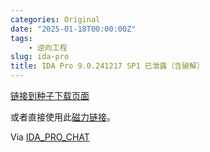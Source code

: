 ```yaml
---
categories: Original
date: "2025-01-18T00:00:00Z"
tags:
    - 逆向工程
slug: ida-pro
title: IDA Pro 9.0.241217 SP1 已泄露（含破解）
---
```


[链接到种子下载页面](https://web.archive.org/web/20250115023908/https://kaede.jp.net/fkhexrays/)

或者直接使用此[磁力链接](magnet:?xt=urn:btih:96db6c6bf7648a647cbac67ab07c5d0926ff66ca&dn=ida90sp1&tr=udp%3A%2F%2Ftracker.opentrackr.org%3A1337%2Fannounce&tr=udp%3A%2F%2Fexplodie.org%3A6969%2Fannounce&tr=udp%3A%2F%2Fretracker.hotplug.ru%3A2710%2Fannounce&tr=https%3A%2F%2Ftrackers.mlsub.net%3A443%2Fannounce&tr=udp%3A%2F%2Fevan.im%3A6969%2Fannounce&tr=http%3A%2F%2Ftracker.renfei.net%3A8080%2Fannounce&tr=http%3A%2F%2Fipv4.rer.lol%3A2710%2Fannounce&tr=https%3A%2F%2Ftracker.lilithraws.org%3A443%2Fannounce)。

Via [IDA_PRO_CHAT](https://t.me/ida_pro_chat)
